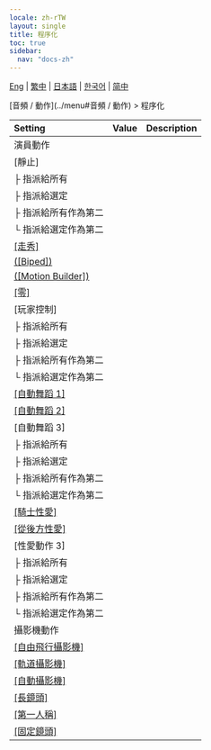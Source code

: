 ```yaml
---
locale: zh-rTW
layout: single
title: 程序化
toc: true
sidebar:
  nav: "docs-zh"
---
```

[Eng](/dancexr/menu/2025.4/motion/procedural) | [繁中](/tw/dancexr/menu/2025.4/motion/procedural) | [日本語](/jp/dancexr/menu/2025.4/motion/procedural) | [한국어](/kr/dancexr/menu/2025.4/motion/procedural) | [简中](/zh/dancexr/menu/2025.4/motion/procedural)

[音頻 / 動作](../menu#音頻 / 動作) > 程序化



| Setting | Value | Description |
| :--- | --- | :--- |
| 演員動作 || 
| [靜止] || 
| ├ 指派給所有 || 
| ├ 指派給選定 || 
| ├ 指派給所有作為第二 || 
| └ 指派給選定作為第二 || 
| [[走秀]](catwalk) |
| [([Biped])](biped) |
| [([Motion Builder])](motion_builder) |
| [[零]](zero) |
| [玩家控制] || 
| ├ 指派給所有 || 
| ├ 指派給選定 || 
| ├ 指派給所有作為第二 || 
| └ 指派給選定作為第二 || 
| [[自動舞蹈 1]](auto_dance_1) |
| [[自動舞蹈 2]](auto_dance_2) |
| [自動舞蹈 3] || 
| ├ 指派給所有 || 
| ├ 指派給選定 || 
| ├ 指派給所有作為第二 || 
| └ 指派給選定作為第二 || 
| [[騎士性愛]](cowgirl_sex) |
| [[從後方性愛]](sex_from_behind) |
| [性愛動作 3] || 
| ├ 指派給所有 || 
| ├ 指派給選定 || 
| ├ 指派給所有作為第二 || 
| └ 指派給選定作為第二 || 
| 攝影機動作 || 
| [[自由飛行攝影機]](freefly_cam) |
| [[軌道攝影機]](orbit_cam) |
| [[自動攝影機]](auto_cam) |
| [[長鏡頭]](long_take) |
| [[第一人稱]](first_person) |
| [[固定鏡頭]](fixed_camera) |
